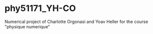 # phy51171_YH-CO
Numerical project of Charlotte Orgonasi and Yoav Heller for the course "physique numerique"
